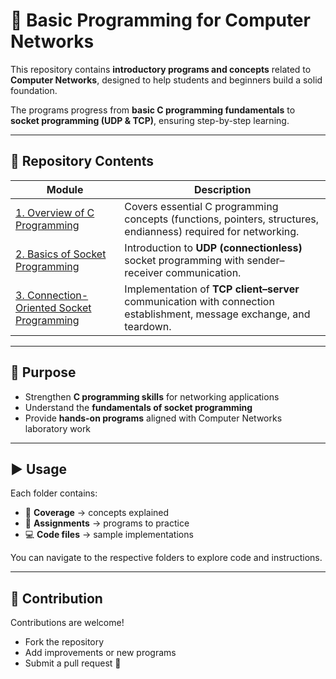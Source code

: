 # 📡 Basic Programming for Computer Networks

This repository contains **introductory programs and concepts** related to **Computer Networks**, designed to help students and beginners build a solid foundation.

The programs progress from **basic C programming fundamentals** to **socket programming (UDP & TCP)**, ensuring step-by-step learning.

---

## 📂 Repository Contents

| Module | Description |
|--------|-------------|
| [1. Overview of C Programming](https://github.com/PrateekRaj8125/Computer-Network-Basics/tree/main/1.%20Overview%20of%20C%20Programming) | Covers essential C programming concepts (functions, pointers, structures, endianness) required for networking. |
| [2. Basics of Socket Programming](https://github.com/PrateekRaj8125/Computer-Network-Basics/tree/main/2.%20Basics%20of%20Socket%20Programming) | Introduction to **UDP (connectionless)** socket programming with sender–receiver communication. |
| [3. Connection-Oriented Socket Programming](https://github.com/PrateekRaj8125/Computer-Network-Basics/tree/main/3.%20Connection%20Oriented%20Socket%20Programming) | Implementation of **TCP client–server** communication with connection establishment, message exchange, and teardown. |

---

## 🎯 Purpose

- Strengthen **C programming skills** for networking applications
- Understand the **fundamentals of socket programming**
- Provide **hands-on programs** aligned with Computer Networks laboratory work

---

## ▶️ Usage

Each folder contains:

- 📘 **Coverage** → concepts explained
- 📝 **Assignments** → programs to practice
- 💻 **Code files** → sample implementations

You can navigate to the respective folders to explore code and instructions.

---

## 🤝 Contribution

Contributions are welcome!

- Fork the repository
- Add improvements or new programs
- Submit a pull request 🚀
